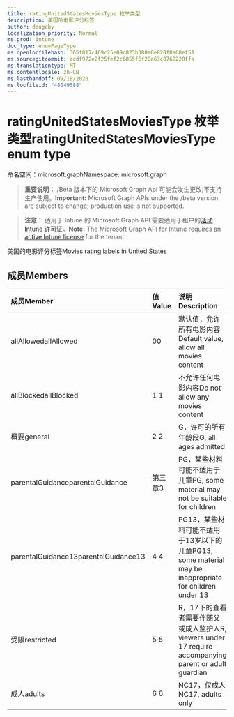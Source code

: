 ```yaml
---
title: ratingUnitedStatesMoviesType 枚举类型
description: 美国的电影评分标签
author: dougeby
localization_priority: Normal
ms.prod: intune
doc_type: enumPageType
ms.openlocfilehash: 365f817c469c25e09c823b380a0e820f8a68ef51
ms.sourcegitcommit: acdf972e2f25fef2c6855f6f28a63c0762228ffa
ms.translationtype: MT
ms.contentlocale: zh-CN
ms.lasthandoff: 09/18/2020
ms.locfileid: "48049588"
---
```

# <a name="ratingunitedstatesmoviestype-enum-type"></a><span data-ttu-id="197ee-103">ratingUnitedStatesMoviesType 枚举类型</span><span class="sxs-lookup"><span data-stu-id="197ee-103">ratingUnitedStatesMoviesType enum type</span></span>

<span data-ttu-id="197ee-104">命名空间：microsoft.graph</span><span class="sxs-lookup"><span data-stu-id="197ee-104">Namespace: microsoft.graph</span></span>

> <span data-ttu-id="197ee-105">**重要说明：** /Beta 版本下的 Microsoft Graph Api 可能会发生更改;不支持生产使用。</span><span class="sxs-lookup"><span data-stu-id="197ee-105">**Important:** Microsoft Graph APIs under the /beta version are subject to change; production use is not supported.</span></span>

> <span data-ttu-id="197ee-106">**注意：** 适用于 Intune 的 Microsoft Graph API 需要适用于租户的[活动 Intune 许可证](https://go.microsoft.com/fwlink/?linkid=839381)。</span><span class="sxs-lookup"><span data-stu-id="197ee-106">**Note:** The Microsoft Graph API for Intune requires an [active Intune license](https://go.microsoft.com/fwlink/?linkid=839381) for the tenant.</span></span>

<span data-ttu-id="197ee-107">美国的电影评分标签</span><span class="sxs-lookup"><span data-stu-id="197ee-107">Movies rating labels in United States</span></span>

## <a name="members"></a><span data-ttu-id="197ee-108">成员</span><span class="sxs-lookup"><span data-stu-id="197ee-108">Members</span></span>
|<span data-ttu-id="197ee-109">成员</span><span class="sxs-lookup"><span data-stu-id="197ee-109">Member</span></span>|<span data-ttu-id="197ee-110">值</span><span class="sxs-lookup"><span data-stu-id="197ee-110">Value</span></span>|<span data-ttu-id="197ee-111">说明</span><span class="sxs-lookup"><span data-stu-id="197ee-111">Description</span></span>|
|:---|:---|:---|
|<span data-ttu-id="197ee-112">allAllowed</span><span class="sxs-lookup"><span data-stu-id="197ee-112">allAllowed</span></span>|<span data-ttu-id="197ee-113">0</span><span class="sxs-lookup"><span data-stu-id="197ee-113">0</span></span>|<span data-ttu-id="197ee-114">默认值，允许所有电影内容</span><span class="sxs-lookup"><span data-stu-id="197ee-114">Default value, allow all movies content</span></span>|
|<span data-ttu-id="197ee-115">allBlocked</span><span class="sxs-lookup"><span data-stu-id="197ee-115">allBlocked</span></span>|<span data-ttu-id="197ee-116">1 </span><span class="sxs-lookup"><span data-stu-id="197ee-116">1</span></span>|<span data-ttu-id="197ee-117">不允许任何电影内容</span><span class="sxs-lookup"><span data-stu-id="197ee-117">Do not allow any movies content</span></span>|
|<span data-ttu-id="197ee-118">概要</span><span class="sxs-lookup"><span data-stu-id="197ee-118">general</span></span>|<span data-ttu-id="197ee-119">2 </span><span class="sxs-lookup"><span data-stu-id="197ee-119">2</span></span>|<span data-ttu-id="197ee-120">G，许可的所有年龄段</span><span class="sxs-lookup"><span data-stu-id="197ee-120">G, all ages admitted</span></span>|
|<span data-ttu-id="197ee-121">parentalGuidance</span><span class="sxs-lookup"><span data-stu-id="197ee-121">parentalGuidance</span></span>|<span data-ttu-id="197ee-122">第三章</span><span class="sxs-lookup"><span data-stu-id="197ee-122">3</span></span>|<span data-ttu-id="197ee-123">PG，某些材料可能不适用于儿童</span><span class="sxs-lookup"><span data-stu-id="197ee-123">PG, some material may not be suitable for children</span></span>|
|<span data-ttu-id="197ee-124">parentalGuidance13</span><span class="sxs-lookup"><span data-stu-id="197ee-124">parentalGuidance13</span></span>|<span data-ttu-id="197ee-125">4 </span><span class="sxs-lookup"><span data-stu-id="197ee-125">4</span></span>|<span data-ttu-id="197ee-126">PG13，某些材料可能不适用于13岁以下的儿童</span><span class="sxs-lookup"><span data-stu-id="197ee-126">PG13, some material may be inappropriate for children under 13</span></span>|
|<span data-ttu-id="197ee-127">受限</span><span class="sxs-lookup"><span data-stu-id="197ee-127">restricted</span></span>|<span data-ttu-id="197ee-128">5 </span><span class="sxs-lookup"><span data-stu-id="197ee-128">5</span></span>|<span data-ttu-id="197ee-129">R，17下的查看者需要伴随父或成人监护人</span><span class="sxs-lookup"><span data-stu-id="197ee-129">R, viewers under 17 require accompanying parent or adult guardian</span></span>|
|<span data-ttu-id="197ee-130">成人</span><span class="sxs-lookup"><span data-stu-id="197ee-130">adults</span></span>|<span data-ttu-id="197ee-131">6 </span><span class="sxs-lookup"><span data-stu-id="197ee-131">6</span></span>|<span data-ttu-id="197ee-132">NC17，仅成人</span><span class="sxs-lookup"><span data-stu-id="197ee-132">NC17, adults only</span></span>|






